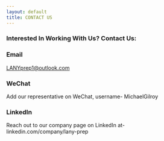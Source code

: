 ```yaml
---
layout: default
title: CONTACT US
---
```


### Interested In Working With Us? Contact Us:

### Email

LANYprep1@outlook.com

### WeChat

Add our representative on WeChat, username- MichaelGilroy

### LinkedIn

Reach out to our company page on LinkedIn at- linkedin.com/company/lany-prep
